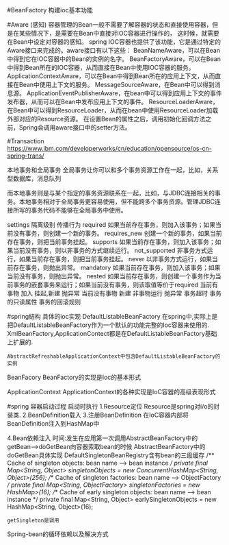     

#BeanFactory
    构建ioc基本功能


#Aware (感知)
容器管理的Bean一般不需要了解容器的状态和直接使用容器，但是在某些情况下，是需要在Bean中直接对IOC容器进行操作的，
    这时候，就需要在Bean中设定对容器的感知。
    spring IOC容器也提供了该功能，它是通过特定的Aware接口来完成的。aware接口有以下这些：
        BeanNameAware，可以在Bean中得到它在IOC容器中的Bean的实例的名字。
        BeanFactoryAware，可以在Bean中得到Bean所在的IOC容器，从而直接在Bean中使用IOC容器的服务。
        ApplicationContextAware，可以在Bean中得到Bean所在的应用上下文，从而直接在Bean中使用上下文的服务。
        MessageSourceAware，在Bean中可以得到消息源。
        ApplicationEventPublisherAware，在bean中可以得到应用上下文的事件发布器，从而可以在Bean中发布应用上下文的事件。
        ResourceLoaderAware，在Bean中可以得到ResourceLoader，从而在bean中使用ResourceLoader加载外部对应的Resource资源。
    在设置Bean的属性之后，调用初始化回调方法之前，Spring会调用aware接口中的setter方法。


#Transaction
https://www.ibm.com/developerworks/cn/education/opensource/os-cn-spring-trans/

本地事务和全局事务
    全局事务让你可以和多个事务资源工作在一起，比如，关系型数据库，消息队列
    
而本地事务则是与某个指定的事务资源联系在一起，比如，与JDBC连接相关的事务。本地事务相对于全局事务更容易使用，但不能跨多个事务资源。管理JDBC连接所写的事务代码不能够在全局事务中使用。

settings
    隔离级别
    传播行为
        required
             如果当前存在事务，则加入该事务；如果当前没有事务，则创建一个新的事务。
        requires_new
            创建一个新的事务，如果当前存在事务，则把当前事务挂起。
        supports
            如果当前存在事务，则加入该事务；如果当前没有事务，则以非事务的方式继续运行。
        not_supported
            非事务方式运行，如果当前存在事务，则把当前事务挂起。
        never
            以非事务方式运行，如果当前存在事务，则抛出异常。
        mandatory
            如果当前存在事务，则加入该事务；如果当前没有事务，则抛出异常。 
        nested
            如果当前存在事务，则创建一个事务作为当前事务的嵌套事务来运行；如果当前没有事务，则该取值等价于required
        当前有事物
            加入
            挂起,新建
            抛异常
        当前没有事物
            新建
            非事物运行
            抛异常
    事务超时
    事务的只读属性
    事务的回滚规则        

#spring结构
具体的ioc实现
DefaultListableBeanFactory
    在spring中,实际上是把DefaultListableBeanFactory作为一个默认的功能完整的Ioc容器来使用的.
    XmlBeanFactory,ApplicationContect都是在DefaultListableBeanFactory基础上扩展的.

    AbstractRefreshableApplicationContext中包含DefaultListableBeanFactory的实例


BeanFacory
    BeanFactory的实现是Ioc的基本形式

ApplicationContext
    ApplicationContext的各种实现是IoC容器的高级表现形式


#spring 容器启动过程
启动时执行
1.Resource定位
    Resource是spring对i/o的封装类.
2.BeanDefinition载入
3.注册BeanDefinition
    在IoC容器内部将BeanDefinition注入到HashMap中

4.Bean依赖注入
    时间:发生在应用第一次调用AbstractBeanFactory中的getBean-->doGetBean向容器索取bean的时候
    AbstractBeanFactory中的doGetBean具体实现
DefaultSingletonBeanRegistry含有bean的三级缓存
    /** Cache of singleton objects: bean name --> bean instance */
    private final Map<String, Object> singletonObjects = new ConcurrentHashMap<String, Object>(256);
    /** Cache of singleton factories: bean name --> ObjectFactory */
    private final Map<String, ObjectFactory<?>> singletonFactories = new HashMap<String, ObjectFactory<?>>(16);
    /** Cache of early singleton objects: bean name --> bean instance */
    private final Map<String, Object> earlySingletonObjects = new HashMap<String, Object>(16);
   
    getSingleton是调用
Spring-bean的循环依赖以及解决方式

